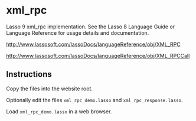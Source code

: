 xml_rpc
=======

Lasso 9 xml_rpc implementation.  See the Lasso 8 Language Guide or Language Reference for usage details and documentation.

http://www.lassosoft.com/lassoDocs/languageReference/obj/XML_RPC

http://www.lassosoft.com/lassoDocs/languageReference/obj/XML_RPCCall

Instructions
------------
Copy the files into the website root.

Optionally edit the files `xml_rpc_demo.lasso` and `xml_rpc_response.lasso`.

Load `xml_rpc_demo.lasso` in a web browser.



